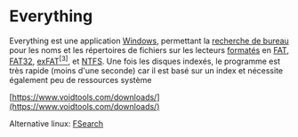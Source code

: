 # Everything

Everything est une application [Windows](https://fr.wikipedia.org/wiki/Microsoft_Windows), permettant la [recherche de bureau](https://fr.wikipedia.org/wiki/Moteur_de_recherche_de_bureau) pour les noms et les répertoires de fichiers sur les lecteurs [formatés](https://fr.wikipedia.org/wiki/Formatage) en [FAT](https://fr.wikipedia.org/wiki/FAT12), [FAT32](https://fr.wikipedia.org/wiki/FAT32), [exFAT](https://fr.wikipedia.org/wiki/ExFAT)[<sup>\[3\]</sup>](https://fr.wikipedia.org/wiki/Everything_\(logiciel\)#cite_note-3), et [NTFS](https://fr.wikipedia.org/wiki/NTFS_\(Microsoft\)). Une fois les disques indexés, le programme est très rapide (moins d'une seconde) car il est basé sur un index et nécessite également peu de ressources système

[https://www.voidtools.com/downloads/](https://www.voidtools.com/downloads/)

Alternative linux: [FSearch](https://github.com/cboxdoerfer/fsearch)
